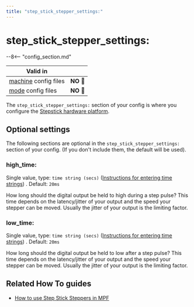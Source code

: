 ```yaml
---
title: "step_stick_stepper_settings:"
---
```


# step_stick_stepper_settings:


--8<-- "config_section.md"

| Valid in | |
|-----|:----:|
|[machine](instructions/machine_config.md) config files |**NO** :no_entry_sign:|
|[mode](instructions/mode_config.md) config files|**NO** :no_entry_sign:|

The `step_stick_stepper_settings:` section of your config is where you
configure the
[Stepstick hardware platform](../hardware/stepstick.md).

## Optional settings

The following sections are optional in the
`step_stick_stepper_settings:` section of your config. (If you don't
include them, the default will be used).

### high_time:

Single value, type: `time string (secs)`
([Instructions for entering time strings](instructions/time_strings.md)) . Default: `20ms`

How long should the digital output be held to high during a step pulse?
This time depends on the latency/jitter of your output and the speed
your stepper can be moved. Usually the jitter of your output is the
limiting factor.

### low_time:

Single value, type: `time string (secs)`
([Instructions for entering time strings](instructions/time_strings.md)) . Default: `20ms`

How long should the digital output be held to low after a step pulse?
This time depends on the latency/jitter of your output and the speed
your stepper can be moved. Usually the jitter of your output is the
limiting factor.

## Related How To guides

* [How to use Step Stick Steppers in MPF](../hardware/stepstick.md)
